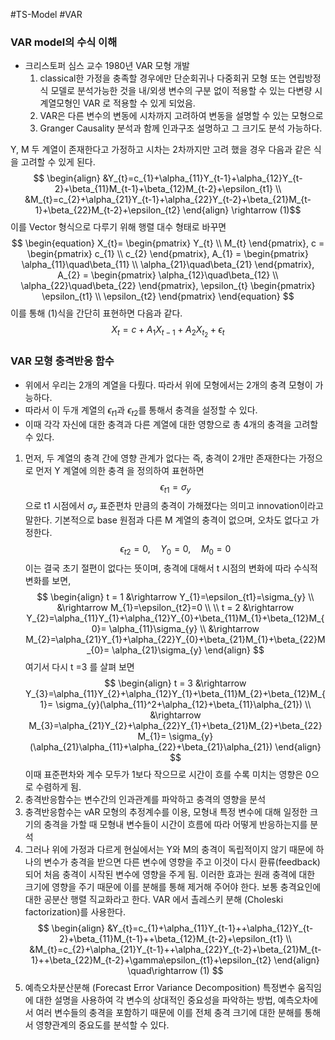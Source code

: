 #TS-Model #VAR


### VAR model의 수식 이해
 - 크리스토퍼 심스 교수 1980년 VAR 모형 개발
   1)  classical한 가정을 충족할 경우에만 단순회귀나 다중회귀 모형 또는 연립방정식 모델로 분석가능한 것을 내/외생 변수의 구분 없이 적용할 수 있는 다변량 시계열모형인 VAR 로 적용할 수 있게 되었음.
   2) VAR은 다른 변수의 변동에 시차까지 고려하여 변동을 설명할 수 있는 모형으로
   3)  Granger Causality 분석과 함께 인과구조 설명하고 그 크기도 분석 가능하다.

Y, M 두 계열이 존재한다고 가정하고 시차는 2차까지만 고려 했을 경우
다음과 같은 식을 고려할 수 있게 된다.
$$ \begin{align} &Y_{t}=c_{1}+\alpha_{11}Y_{t-1}+\alpha_{12}Y_{t-2}+\beta_{11}M_{t-1}+\beta_{12}M_{t-2}+\epsilon_{t1}
\\ &M_{t}=c_{2}+\alpha_{21}Y_{t-1}+\alpha_{22}Y_{t-2}+\beta_{21}M_{t-1}+\beta_{22}M_{t-2}+\epsilon_{t2} \end{align} \rightarrow (1)$$
이를 Vector 형식으로 다루기 위해 행렬 대수 형태로 바꾸면
$$
\begin{equation}
	X_{t}=
	\begin{pmatrix}
		Y_{t} \\
		M_{t}
	\end{pmatrix},
	c = 
	\begin{pmatrix}
		c_{1} \\
		c_{2}
	\end{pmatrix},	
	A_{1} = 
	\begin{pmatrix}
		\alpha_{11}\quad\beta_{11} \\
		\alpha_{21}\quad\beta_{21}
	\end{pmatrix},
	A_{2} = 
	\begin{pmatrix}
		\alpha_{12}\quad\beta_{12} \\
		\alpha_{22}\quad\beta_{22}
	\end{pmatrix},
	\epsilon_{t}
	\begin{pmatrix}
		\epsilon_{t1} \\
		\epsilon_{t2}
	\end{pmatrix}	
\end{equation}
$$
이를 통해 (1)식을 간단히 표현하면 다음과 같다.
$$ X_{t}=c+A_{1}X_{t-1}+A_{2}X_{t_2}+\epsilon_{t}$$
### VAR 모형 충격반응 함수
- 위에서 우리는 2개의 계열을 다뤘다. 따라서 위에 모형에서는 2개의 충격 모형이 가능하다.
-  따라서 이 두개 계열의 $\epsilon_{t1}$과 $\epsilon_{t2}$를 통해서 충격을 설정할 수 있다.
- 이때 각각 자신에 대한 충격과 다른 계열에 대한 영향으로 총 4개의 충격을 고려할 수 있다.

1) 먼저, 두 계열의 충격 간에 영향 관계가 없다는 즉, 충격이 2개만 존재한다는 가정으로
	먼저 Y 계열에 의한 충격 을 정의하여 표현하면
	$$\epsilon_{t1} =  \sigma_{y}$$
	으로 t1 시점에서 $\sigma_{y}$  표준편차 만큼의 충격이 가해졌다는 의미고 innovation이라고 말한다.
	기본적으로 base 원점과 다른 M 계열의 충격이 없으며, 오차도 없다고 가정한다.
$$ \epsilon_{t2}=0,\quad Y_{0}=0,\quad M_{0}=0$$
	이는 결국 초기 절편이 없다는 뜻이며,  충격에 대해서 t 시점의 변화에 따라 수식적 변화를 보면,
	$$
   \begin{align}
	   t = 1 &\rightarrow Y_{1}=\epsilon_{t1}=\sigma_{y} \\
	         &\rightarrow M_{1}=\epsilon_{t2}=0 \\ \\
	   t = 2 &\rightarrow Y_{2}=\alpha_{11}Y_{1}+\alpha_{12}Y_{0}+\beta_{11}M_{1}+\beta_{12}M_{0}= \alpha_{11}\sigma_{y} \\
	         &\rightarrow M_{2}=\alpha_{21}Y_{1}+\alpha_{22}Y_{0}+\beta_{21}M_{1}+\beta_{22}M_{0}= \alpha_{21}\sigma_{y}
   \end{align}
	  $$
	  여기서 다시 t =3 를 살펴 보면
	  	$$
   \begin{align}
	   t = 3 &\rightarrow Y_{3}=\alpha_{11}Y_{2}+\alpha_{12}Y_{1}+\beta_{11}M_{2}+\beta_{12}M_{1}= \sigma_{y}(\alpha_{11}^2+\alpha_{12}+\beta_{11}\alpha_{21}) \\
	         &\rightarrow M_{3}=\alpha_{21}Y_{2}+\alpha_{22}Y_{1}+\beta_{21}M_{2}+\beta_{22}M_{1}= \sigma_{y}(\alpha_{21}\alpha_{11}+\alpha_{22}+\beta_{21}\alpha_{21})
   \end{align}
	  $$
	  이때 표준편차와 계수 모두가 1보다 작으므로 시간이 흐를 수록 미치는 영향은 0으로 수렴하게 됨.
2) 충격반응함수는 변수간의 인과관계를 파악하고 충격의 영향을 분석
3) 충격반응함수는 vAR 모형의 추정계수를 이용, 모형내 특정 변수에 대해 일정한 크기의 충격을 가할 때 모형내 변수들이 시간이 흐름에 따라 어떻게 반응하는지를 분석
4) 그러나 위에 가정과 다르게 현실에서는 Y와 M의 충격이 독립적이지 않기 때문에 하나의 변수가 충격을 받으면 다른 변수에 영향을 주고 이것이 다시 환류(feedback)되어 처음 충격이 시작된 변수에 영향을 주게 됨.  이러한 효과는 원래 충격에 대한 크기에 영향을 주기 때문에 이를 분해를 통해 제거해 주어야 한다. 보통  충격요인에 대한 공분산 행렬 직교화라고 한다. VAR 에서 촐레스키 분해 (Choleski factorization)를 사용한다. 
	$$ \begin{align} 
	&Y_{t}=c_{1}+\alpha_{11}Y_{t-1}++\alpha_{12}Y_{t-2}+\beta_{11}M_{t-1}++\beta_{12}M_{t-2}+\epsilon_{t1}
	\\ 
	&M_{t}=c_{2}+\alpha_{21}Y_{t-1}++\alpha_{22}Y_{t-2}+\beta_{21}M_{t-1}++\beta_{22}M_{t-2}+\gamma\epsilon_{t1}+\epsilon_{t2} 
	\end{align} 
	\quad\rightarrow (1)
  $$
  5) 예측오차분산분해 (Forecast Error Variance Decomposition)
	  특정변수 움직임에 대한 설명을 사용하여 각 변수의 상대적인 중요성을 파악하는 방법, 예측오차에서 여러 변수들의 충격을 포함하기 때문에 이를 전체 충격 크기에 대한 분해를 통해서 영향관계의 중요도를 분석할 수 있다.